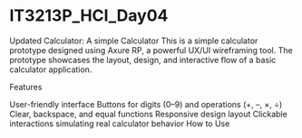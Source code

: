 # IT3213P_HCI_Day04
Updated Calculator:
A simple Calculator This is a simple calculator prototype designed using Axure RP, a powerful UX/UI wireframing tool. The prototype showcases the layout, design, and interactive flow of a basic calculator application.

Features

User-friendly interface
Buttons for digits (0–9) and operations (+, –, ×, ÷)
Clear, backspace, and equal functions
Responsive design layout
Clickable interactions simulating real calculator behavior
How to Use

